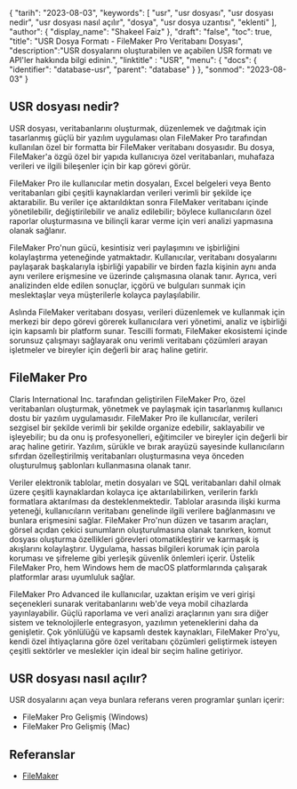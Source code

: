 {
"tarih": "2023-08-03",
  "keywords": [
"usr",
"usr dosyası",
"usr dosyası nedir",
"usr dosyası nasıl açılır",
"dosya",
"usr dosya uzantısı",
"eklenti"
],
  "author": {
"display_name": "Shakeel Faiz"
},
"draft": "false",
"toc": true,
"title": "USR Dosya Formatı - FileMaker Pro Veritabanı Dosyası",
  "description":"USR dosyalarını oluşturabilen ve açabilen USR formatı ve API'ler hakkında bilgi edinin.",
"linktitle" : "USR",
  "menu": {
    "docs": {
      "identifier": "database-usr",
      "parent": "database"
}
},
"sonmod": "2023-08-03"
}

## USR dosyası nedir?

USR dosyası, veritabanlarını oluşturmak, düzenlemek ve dağıtmak için tasarlanmış güçlü bir yazılım uygulaması olan FileMaker Pro tarafından kullanılan özel bir formatta bir FileMaker veritabanı dosyasıdır. Bu dosya, FileMaker'a özgü özel bir yapıda kullanıcıya özel veritabanları, muhafaza verileri ve ilgili bileşenler için bir kap görevi görür.

FileMaker Pro ile kullanıcılar metin dosyaları, Excel belgeleri veya Bento veritabanları gibi çeşitli kaynaklardan verileri verimli bir şekilde içe aktarabilir. Bu veriler içe aktarıldıktan sonra FileMaker veritabanı içinde yönetilebilir, değiştirilebilir ve analiz edilebilir; böylece kullanıcıların özel raporlar oluşturmasına ve bilinçli karar verme için veri analizi yapmasına olanak sağlanır.

FileMaker Pro'nun gücü, kesintisiz veri paylaşımını ve işbirliğini kolaylaştırma yeteneğinde yatmaktadır. Kullanıcılar, veritabanı dosyalarını paylaşarak başkalarıyla işbirliği yapabilir ve birden fazla kişinin aynı anda aynı verilere erişmesine ve üzerinde çalışmasına olanak tanır. Ayrıca, veri analizinden elde edilen sonuçlar, içgörü ve bulguları sunmak için meslektaşlar veya müşterilerle kolayca paylaşılabilir.

Aslında FileMaker veritabanı dosyası, verileri düzenlemek ve kullanmak için merkezi bir depo görevi görerek kullanıcılara veri yönetimi, analiz ve işbirliği için kapsamlı bir platform sunar. Tescilli formatı, FileMaker ekosistemi içinde sorunsuz çalışmayı sağlayarak onu verimli veritabanı çözümleri arayan işletmeler ve bireyler için değerli bir araç haline getirir.

## FileMaker Pro

Claris International Inc. tarafından geliştirilen FileMaker Pro, özel veritabanları oluşturmak, yönetmek ve paylaşmak için tasarlanmış kullanıcı dostu bir yazılım uygulamasıdır. FileMaker Pro ile kullanıcılar, verileri sezgisel bir şekilde verimli bir şekilde organize edebilir, saklayabilir ve işleyebilir; bu da onu iş profesyonelleri, eğitimciler ve bireyler için değerli bir araç haline getirir. Yazılım, sürükle ve bırak arayüzü sayesinde kullanıcıların sıfırdan özelleştirilmiş veritabanları oluşturmasına veya önceden oluşturulmuş şablonları kullanmasına olanak tanır.

Veriler elektronik tablolar, metin dosyaları ve SQL veritabanları dahil olmak üzere çeşitli kaynaklardan kolayca içe aktarılabilirken, verilerin farklı formatlara aktarılması da desteklenmektedir. Tablolar arasında ilişki kurma yeteneği, kullanıcıların veritabanı genelinde ilgili verilere bağlanmasını ve bunlara erişmesini sağlar. FileMaker Pro'nun düzen ve tasarım araçları, görsel açıdan çekici sunumların oluşturulmasına olanak tanırken, komut dosyası oluşturma özellikleri görevleri otomatikleştirir ve karmaşık iş akışlarını kolaylaştırır. Uygulama, hassas bilgileri korumak için parola koruması ve şifreleme gibi yerleşik güvenlik önlemleri içerir. Üstelik FileMaker Pro, hem Windows hem de macOS platformlarında çalışarak platformlar arası uyumluluk sağlar.

FileMaker Pro Advanced ile kullanıcılar, uzaktan erişim ve veri girişi seçenekleri sunarak veritabanlarını web'de veya mobil cihazlarda yayınlayabilir. Güçlü raporlama ve veri analizi araçlarının yanı sıra diğer sistem ve teknolojilerle entegrasyon, yazılımın yeteneklerini daha da genişletir. Çok yönlülüğü ve kapsamlı destek kaynakları, FileMaker Pro'yu, kendi özel ihtiyaçlarına göre özel veritabanı çözümleri geliştirmek isteyen çeşitli sektörler ve meslekler için ideal bir seçim haline getiriyor.

## USR dosyası nasıl açılır?

USR dosyalarını açan veya bunlara referans veren programlar şunları içerir:

- FileMaker Pro Gelişmiş (Windows)
- FileMaker Pro Gelişmiş (Mac)

## Referanslar
* [FileMaker](https://en.wikipedia.org/wiki/FileMaker)



